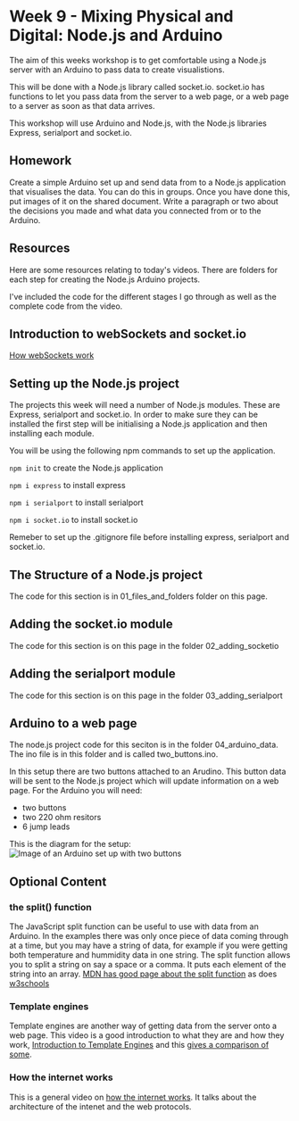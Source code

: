 # Week 9 - Mixing Physical and Digital: Node.js and Arduino
The aim of this weeks workshop is to get comfortable using a Node.js server with an Arduino to pass data to create visualistions.

This will be done with a Node.js library called socket.io. socket.io has functions to let you pass data from the server to a web page, or a web page to a server as soon as that data arrives. 

This workshop will use Arduino and Node.js, with the Node.js libraries Express, serialport and socket.io.

## Homework
Create a simple Arduino set up and send data from to a Node.js application that visualises the data. You can do this in groups. Once you have done this, put images of it on the shared document. Write a paragraph or two about the decisions you made and what data you connected from or to the Arduino.

## Resources
Here are some resources relating to today's videos. There are folders for each step for creating the Node.js Arduino projects.

I've included the code for the different stages I go through as well as the complete code from the video. 

## Introduction to webSockets and socket.io
[How webSockets work](https://sookocheff.com/post/networking/how-do-websockets-work/)

## Setting up the Node.js project 
The projects this week will need a number of Node.js modules. These are Express, serialport and socket.io. In order to make sure they can be installed the first step will be initialising a Node.js application and then installing each module.

You will be using the following npm commands to set up the application.

```npm init``` to create the Node.js application

```npm i express``` to install express

```npm i serialport``` to install serialport

```npm i socket.io``` to install socket.io

Remeber to set up the .gitignore file before installing express, serialport and socket.io.

## The Structure of a Node.js project 
The code for this section is in 01_files_and_folders folder on this page.


## Adding the socket.io module
The code for this section is on this page in the folder 02_adding_socketio 

## Adding the serialport module
The code for this section is on this page in the folder 03_adding_serialport

## Arduino to a web page
The node.js project code for this seciton is in the folder 04_arduino_data. The ino file is in this folder and is called two_buttons.ino.

In this setup there are two buttons attached to an Arudino. This button data will be sent to the Node.js project which will update information on a web page. For the Arduino you will need:

- two buttons
- two 220 ohm resitors
- 6 jump leads

This is the diagram for the setup:
![Image of an Arduino set up with two buttons](arduino_setup.jpg)

## Optional Content
### the split() function
The JavaScript split function can be useful to use with data from an Arduino. In the examples there was only once piece of data coming through at a time, but you may have a string of data, for example if you were getting both temperature and hummidity data in one string. The split function allows you to split a string on say a space or a comma. It puts each element of the string into an array. [MDN has good page about the split function](https://developer.mozilla.org/en-US/docs/Web/JavaScript/Reference/Global_Objects/String/split) as does [w3schools](https://www.w3schools.com/jsref/jsref_split.asp)

### Template engines
Template engines are another way of getting data from the server onto a web page. This video is a good introduction to what they are and how they work,
[Introduction to Template Engines](https://www.youtube.com/watch?v=oZGmHNZv7Sc) and this [gives a comparison of some](https://npmcompare.com/compare/ejs,jade,pug).

### How the internet works
This is a general video on [how the internet works](http://www.youtube.com/watch?v=eiDcMY6YfEc). It talks about the architecture of the intenet and the web protocols.
